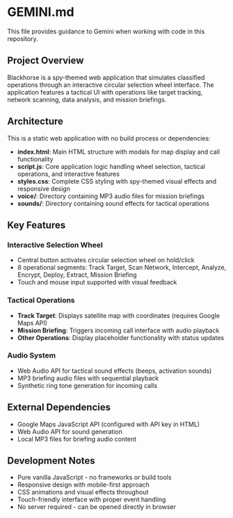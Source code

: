 # GEMINI.md

This file provides guidance to Gemini when working with code in this repository.

## Project Overview

Blackhorse is a spy-themed web application that simulates classified operations through an interactive circular selection wheel interface. The application features a tactical UI with operations like target tracking, network scanning, data analysis, and mission briefings.

## Architecture

This is a static web application with no build process or dependencies:

- **index.html**: Main HTML structure with modals for map display and call functionality
- **script.js**: Core application logic handling wheel selection, tactical operations, and interactive features
- **styles.css**: Complete CSS styling with spy-themed visual effects and responsive design
- **voice/**: Directory containing MP3 audio files for mission briefings
- **sounds/**: Directory containing sound effects for tactical operations

## Key Features

### Interactive Selection Wheel
- Central button activates circular selection wheel on hold/click
- 8 operational segments: Track Target, Scan Network, Intercept, Analyze, Encrypt, Deploy, Extract, Mission Briefing
- Touch and mouse input supported with visual feedback

### Tactical Operations
- **Track Target**: Displays satellite map with coordinates (requires Google Maps API)
- **Mission Briefing**: Triggers incoming call interface with audio playback
- **Other Operations**: Display placeholder functionality with status updates

### Audio System
- Web Audio API for tactical sound effects (beeps, activation sounds)
- MP3 briefing audio files with sequential playback
- Synthetic ring tone generation for incoming calls

## External Dependencies

- Google Maps JavaScript API (configured with API key in HTML)
- Web Audio API for sound generation
- Local MP3 files for briefing audio content

## Development Notes

- Pure vanilla JavaScript - no frameworks or build tools
- Responsive design with mobile-first approach
- CSS animations and visual effects throughout
- Touch-friendly interface with proper event handling
- No server required - can be opened directly in browser
